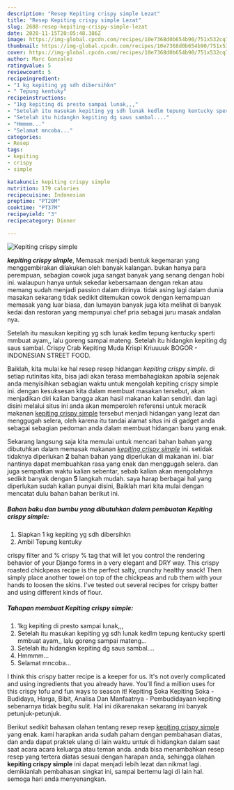 ```yaml
---
description: "Resep Kepiting crispy simple Lezat"
title: "Resep Kepiting crispy simple Lezat"
slug: 2688-resep-kepiting-crispy-simple-lezat
date: 2020-11-15T20:05:48.386Z
image: https://img-global.cpcdn.com/recipes/10e7368d0b654b90/751x532cq70/kepiting-crispy-simple-foto-resep-utama.jpg
thumbnail: https://img-global.cpcdn.com/recipes/10e7368d0b654b90/751x532cq70/kepiting-crispy-simple-foto-resep-utama.jpg
cover: https://img-global.cpcdn.com/recipes/10e7368d0b654b90/751x532cq70/kepiting-crispy-simple-foto-resep-utama.jpg
author: Marc Gonzalez
ratingvalue: 5
reviewcount: 5
recipeingredient:
- "1 kg kepiting yg sdh dibersihkn"
- " Tepung kentuky"
recipeinstructions:
- "1kg kepiting di presto sampai lunak,,,"
- "Setelah itu masukan kepiting yg sdh lunak kedlm tepung kentucky sperti mmbuat ayam,, lalu goreng sampai mateng..."
- "Setelah itu hidangkn kepiting dg saus sambal...."
- "Hmmmm..."
- "Selamat mncoba..."
categories:
- Resep
tags:
- kepiting
- crispy
- simple

katakunci: kepiting crispy simple 
nutrition: 179 calories
recipecuisine: Indonesian
preptime: "PT20M"
cooktime: "PT37M"
recipeyield: "3"
recipecategory: Dinner

---
```



![Kepiting crispy simple](https://img-global.cpcdn.com/recipes/10e7368d0b654b90/751x532cq70/kepiting-crispy-simple-foto-resep-utama.jpg)

<b><i>kepiting crispy simple</i></b>, Memasak menjadi bentuk kegemaran yang menggembirakan dilakukan oleh banyak kalangan. bukan hanya para perempuan, sebagian cowok juga sangat banyak yang senang dengan hobi ini. walaupun hanya untuk sekedar kebersamaan dengan rekan atau memang sudah menjadi passion dalam dirinya. tidak asing lagi dalam dunia masakan sekarang tidak sedikit ditemukan cowok dengan kemampuan memasak yang luar biasa, dan lumayan banyak juga kita melihat di banyak kedai dan restoran yang mempunyai chef pria sebagai juru masak andalan nya.

Setelah itu masukan kepiting yg sdh lunak kedlm tepung kentucky sperti mmbuat ayam,, lalu goreng sampai mateng. Setelah itu hidangkn kepiting dg saus sambal. Crispy Crab Kepiting Muda Krispi Kriuuuuk BOGOR - INDONESIAN STREET FOOD.

Baiklah, kita mulai ke hal resep resep hidangan <i>kepiting crispy simple</i>. di setiap rutinitas kita, bisa jadi akan terasa membahagiakan apabila sejenak anda menyisihkan sebagian waktu untuk mengolah kepiting crispy simple ini. dengan kesuksesan kita dalam membuat masakan tersebut, akan menjadikan diri kalian bangga akan hasil makanan kalian sendiri. dan lagi disini melalui situs ini anda akan memperoleh referensi untuk meracik makanan <u>kepiting crispy simple</u> tersebut menjadi hidangan yang lezat dan menggugah selera, oleh karena itu tandai alamat situs ini di gadget anda sebagai sebagian pedoman anda dalam membuat hidangan baru yang enak.


Sekarang langsung saja kita memulai untuk mencari bahan bahan yang dibutuhkan dalam memasak makanan <u><i>kepiting crispy simple</i></u> ini. setidak tidaknya diperlukan <b>2</b> bahan bahan yang diperlukan di makanan ini. biar nantinya dapat membuahkan rasa yang enak dan menggugah selera. dan juga sempatkan waktu kalian sebentar, sebab kalian akan mengolahnya sedikit banyak dengan <b>5</b> langkah mudah. saya harap berbagai hal yang diperlukan sudah kalian punyai disini, Baiklah mari kita mulai dengan mencatat dulu bahan bahan berikut ini.

<!--inarticleads1-->

##### Bahan baku dan bumbu yang dibutuhkan dalam pembuatan Kepiting crispy simple:

1. Siapkan 1 kg kepiting yg sdh dibersihkn
1. Ambil  Tepung kentuky


crispy filter and % crispy % tag that will let you control the rendering behavior of your Django forms in a very elegant and DRY way. This crispy roasted chickpeas recipe is the perfect salty, crunchy healthy snack! Then simply place another towel on top of the chickpeas and rub them with your hands to loosen the skins. I&#39;ve tested out several recipes for crispy batter and using different kinds of flour. 

<!--inarticleads2-->

##### Tahapan membuat Kepiting crispy simple:

1. 1kg kepiting di presto sampai lunak,,,
1. Setelah itu masukan kepiting yg sdh lunak kedlm tepung kentucky sperti mmbuat ayam,, lalu goreng sampai mateng...
1. Setelah itu hidangkn kepiting dg saus sambal....
1. Hmmmm...
1. Selamat mncoba...


I think this crispy batter recipe is a keeper for us. It&#39;s not overly complicated and using ingredients that you already have. You&#39;ll find a million uses for this crispy tofu and fun ways to season it! Kepiting Soka Kepiting Soka - Budidaya, Harga, Bibit, Analisa Dan Manfaatnya - Pembudidayaan kepiting sebenarnya tidak begitu sulit. Hal ini dikarenakan sekarang ini banyak petunjuk-petunjuk. 

Berikut sedikit bahasan olahan tentang resep resep <u>kepiting crispy simple</u> yang enak. kami harapkan anda sudah paham dengan pembahasan diatas, dan anda dapat praktek ulang di lain waktu untuk di hidangkan dalam saat saat acara acara keluarga atau teman anda. anda bisa menambahkan resep resep yang tertera diatas sesuai dengan harapan anda, sehingga olahan <b>kepiting crispy simple</b> ini dapat menjadi lebih lezat dan nikmat lagi. demikianlah pembahasan singkat ini, sampai bertemu lagi di lain hal. semoga hari anda menyenangkan.
